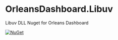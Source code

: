 # OrleansDashboard.Libuv
Libuv DLL Nuget for Orleans Dashboard

[![NuGet](https://buildstats.info/nuget/OrleansDashboard.Libuv)](http://www.nuget.org/packages/OrleansDashboard.Libuv)
